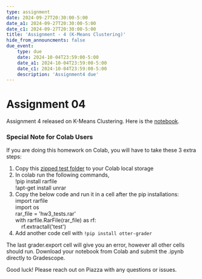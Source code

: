 ```yaml
---
type: assignment
date: 2024-09-27T20:30:00-5:00
date_a1: 2024-09-27T20:30:00-5:00
date_c1: 2024-09-27T20:30:00-5:00
title: 'Assignment - 4 (K-Means Clustering)'
hide_from_announcments: false
due_event: 
    type: due
    date: 2024-10-04T23:59:00-5:00
    date_a1: 2024-10-04T23:59:00-5:00
    date_c1: 2024-10-04T23:59:00-5:00
    description: 'Assignment4 due'
---
```


# Assignment 04

Assignment 4 released on K-Means Clustering.
Here is the [notebook](https://github.com/tools4ds/ds701_fa2024_assignments/blob/main/assignments/assignment04/assignment4.ipynb).

### Special Note for Colab Users

If you are doing this homework on Colab, you will have to take these 3 extra steps:

1. Copy this [zipped test folder](https://github.com/tools4ds/ds701_fa2024_assignments/blob/main/assignments/assignment04/hw4_tests.rar)
   to your Colab local storage<br>
2. In colab run the following commands, <br>
   !pip install rarfile<br>
   !apt-get install unrar<br>
3. Copy the below code and run it in a cell after the pip installations:<br>
   import rarfile<br>
   import os<br>
   rar_file = 'hw3_tests.rar'<br>
   with rarfile.RarFile(rar_file) as rf:<br>
   &nbsp;&nbsp;&nbsp;&nbsp;rf.extractall('test')<br>
5. Add another code cell with `!pip install otter-grader`

The last grader.export cell will give you an error, however all other cells should run. Download your notebook from Colab and submit the .ipynb directly to Gradescope.

Good luck! Please reach out on Piazza with any questions or issues.
